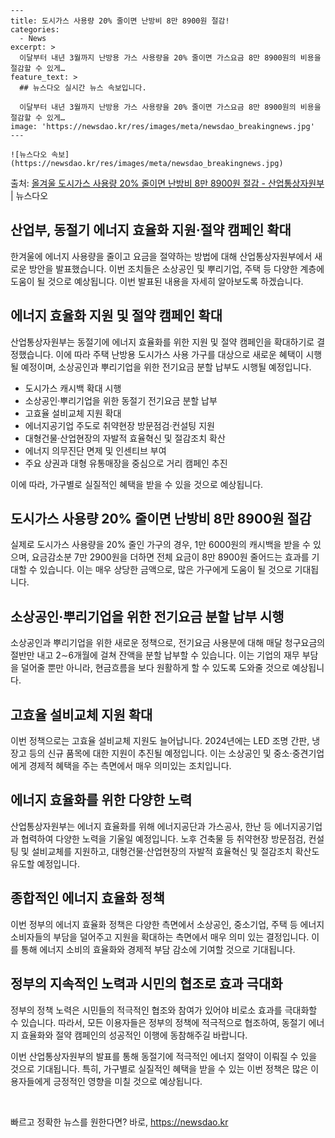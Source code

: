     ---
    title: 도시가스 사용량 20% 줄이면 난방비 8만 8900원 절감!
    categories:
      - News
    excerpt: >
      이달부터 내년 3월까지 난방용 가스 사용량을 20% 줄이면 가스요금 8만 8900원의 비용을 절감할 수 있게…
    feature_text: >
      ## 뉴스다오 실시간 뉴스 속보입니다.
    
      이달부터 내년 3월까지 난방용 가스 사용량을 20% 줄이면 가스요금 8만 8900원의 비용을 절감할 수 있게…
    image: 'https://newsdao.kr/res/images/meta/newsdao_breakingnews.jpg'
    ---
    
    ![뉴스다오 속보](https://newsdao.kr/res/images/meta/newsdao_breakingnews.jpg)

<p>출처: <a href="https://newsdao.kr/2731" rel="dofollow">올겨울 도시가스 사용량 20% 줄이면 난방비 8만 8900원 절감 - 산업통상자원부</a> | 뉴스다오</p>

<h2>산업부, 동절기 에너지 효율화 지원·절약 캠페인 확대</h2>

한겨울에 에너지 사용량을 줄이고 요금을 절약하는 방법에 대해 산업통상자원부에서 새로운 방안을 발표했습니다. 이번 조치들은 소상공인 및 뿌리기업, 주택 등 다양한 계층에 도움이 될 것으로 예상됩니다. 이번 발표된 내용을 자세히 알아보도록 하겠습니다.

<h2>에너지 효율화 지원 및 절약 캠페인 확대</h2>

산업통상자원부는 동절기에 에너지 효율화를 위한 지원 및 절약 캠페인을 확대하기로 결정했습니다. 이에 따라 주택 난방용 도시가스 사용 가구를 대상으로 새로운 혜택이 시행될 예정이며, 소상공인과 뿌리기업을 위한 전기요금 분할 납부도 시행될 예정입니다.

<ul>
  <li>도시가스 캐시백 확대 시행</li>
  <li>소상공인·뿌리기업을 위한 동절기 전기요금 분할 납부</li>
  <li>고효율 설비교체 지원 확대</li>
  <li>에너지공기업 주도로 취약현장 방문점검·컨설팅 지원</li>
  <li>대형건물·산업현장의 자발적 효율혁신 및 절감조치 확산</li>
  <li>에너지 의무진단 면제 및 인센티브 부여</li>
  <li>주요 상권과 대형 유통매장을 중심으로 거리 캠페인 추진</li>
</ul>

이에 따라, 가구별로 실질적인 혜택을 받을 수 있을 것으로 예상됩니다.

<h2>도시가스 사용량 20% 줄이면 난방비 8만 8900원 절감</h2>

실제로 도시가스 사용량을 20% 줄인 가구의 경우, 1만 6000원의 캐시백을 받을 수 있으며, 요금감소분 7만 2900원을 더하면 전체 요금이 8만 8900원 줄어드는 효과를 기대할 수 있습니다. 이는 매우 상당한 금액으로, 많은 가구에게 도움이 될 것으로 기대됩니다.

<h2>소상공인·뿌리기업을 위한 전기요금 분할 납부 시행</h2>

소상공인과 뿌리기업을 위한 새로운 정책으로, 전기요금 사용분에 대해 매달 청구요금의 절반만 내고 2∼6개월에 걸쳐 잔액을 분할 납부할 수 있습니다. 이는 기업의 재무 부담을 덜어줄 뿐만 아니라, 현금흐름을 보다 원활하게 할 수 있도록 도와줄 것으로 예상됩니다.

<h2>고효율 설비교체 지원 확대</h2>

이번 정책으로는 고효율 설비교체 지원도 늘어납니다. 2024년에는 LED 조명 간판, 냉장고 등의 신규 품목에 대한 지원이 추진될 예정입니다. 이는 소상공인 및 중소·중견기업에게 경제적 혜택을 주는 측면에서 매우 의미있는 조치입니다.

<h2>에너지 효율화를 위한 다양한 노력</h2>

산업통상자원부는 에너지 효율화를 위해 에너지공단과 가스공사, 한난 등 에너지공기업과 협력하여 다양한 노력을 기울일 예정입니다. 노후 건축물 등 취약현장 방문점검, 컨설팅 및 설비교체를 지원하고, 대형건물·산업현장의 자발적 효율혁신 및 절감조치 확산도 유도할 예정입니다.

<h2>종합적인 에너지 효율화 정책</h2>

이번 정부의 에너지 효율화 정책은 다양한 측면에서 소상공인, 중소기업, 주택 등 에너지 소비자들의 부담을 덜어주고 지원을 확대하는 측면에서 매우 의미 있는 결정입니다. 이를 통해 에너지 소비의 효율화와 경제적 부담 감소에 기여할 것으로 기대됩니다.

<h2>정부의 지속적인 노력과 시민의 협조로 효과 극대화</h2>

정부의 정책 노력은 시민들의 적극적인 협조와 참여가 있어야 비로소 효과를 극대화할 수 있습니다. 따라서, 모든 이용자들은 정부의 정책에 적극적으로 협조하여, 동절기 에너지 효율화와 절약 캠페인의 성공적인 이행에 동참해주길 바랍니다.

이번 산업통상자원부의 발표를 통해 동절기에 적극적인 에너지 절약이 이뤄질 수 있을 것으로 기대됩니다. 특히, 가구별로 실질적인 혜택을 받을 수 있는 이번 정책은 많은 이용자들에게 긍정적인 영향을 미칠 것으로 예상됩니다.

<p data-ke-size="size16">&nbsp;</p> 

빠르고 정확한 뉴스를 원한다면? 바로, <a href="https://newsdao.kr" rel="dofollow">https://newsdao.kr</a>


    
